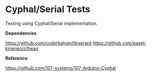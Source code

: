 # Cyphal/Serial Tests

Testing using Cyphal/Serial implementation.

**Dependencies**

https://github.com/coderkalyan/libserard
https://github.com/pavel-kirienko/o1heap

**Reference**

https://github.com/107-systems/107-Arduino-Cyphal
